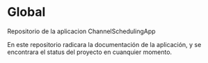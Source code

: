# Global
Repositorio de la aplicacion ChannelSchedulingApp

En este repositorio radicara la documentación de la aplicación, y se encontrara el status del proyecto en cuanquier momento.
